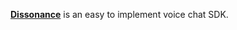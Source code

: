 [**Dissonance**](https://placeholder-software.co.uk/dissonance/) is an easy to implement voice chat SDK.
